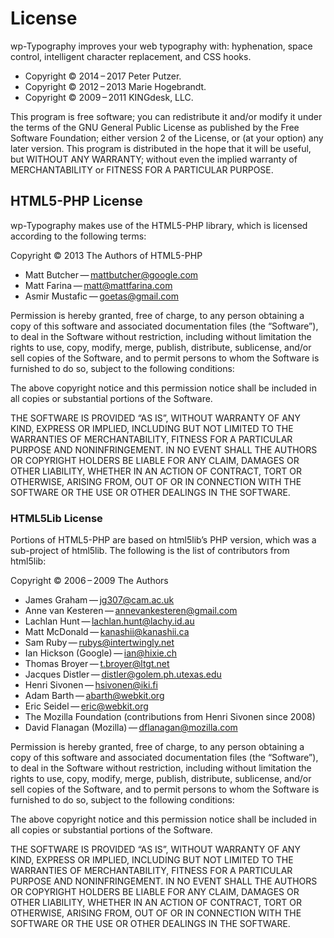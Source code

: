 # License #
wp-Typography improves your web typography with: hyphenation, space control, intelligent character replacement, and CSS hooks.

* Copyright © 2014 – 2017 Peter Putzer.
* Copyright © 2012 – 2013 Marie Hogebrandt.
* Copyright © 2009 – 2011 KINGdesk, LLC.

This program is free software; you can redistribute it and/or modify it under the terms of the GNU General Public License as published by the Free Software Foundation; either version 2 of the License, or (at your option) any later version. This program is distributed in the hope that it will be useful, but WITHOUT ANY WARRANTY; without even the implied warranty of MERCHANTABILITY or FITNESS FOR A PARTICULAR PURPOSE.

## HTML5-PHP License ##
wp-Typography makes use of the HTML5-PHP library, which is licensed according to the following terms:

Copyright © 2013 The Authors of HTML5-PHP

* Matt Butcher — mattbutcher@google.com
* Matt Farina — matt@mattfarina.com
* Asmir Mustafic — goetas@gmail.com

Permission is hereby granted, free of charge, to any person obtaining a copy of this software and associated documentation files (the “Software”), to deal in the Software without restriction, including without limitation the rights to use, copy, modify, merge, publish, distribute, sublicense, and/or sell copies of the Software, and to permit persons to whom the Software is furnished to do so, subject to the following conditions:

The above copyright notice and this permission notice shall be included in all copies or substantial portions of the Software.

THE SOFTWARE IS PROVIDED “AS IS”, WITHOUT WARRANTY OF ANY KIND, EXPRESS OR IMPLIED, INCLUDING BUT NOT LIMITED TO THE WARRANTIES OF MERCHANTABILITY, FITNESS FOR A PARTICULAR PURPOSE AND NONINFRINGEMENT. IN NO EVENT SHALL THE AUTHORS OR COPYRIGHT HOLDERS BE LIABLE FOR ANY CLAIM, DAMAGES OR OTHER LIABILITY, WHETHER IN AN ACTION OF CONTRACT, TORT OR OTHERWISE, ARISING FROM, OUT OF OR IN CONNECTION WITH THE SOFTWARE OR THE USE OR OTHER DEALINGS IN THE SOFTWARE.

### HTML5Lib License ###

Portions of HTML5-PHP are based on html5lib’s PHP version, which was a sub-project of html5lib. The following is the list of contributors from html5lib:

Copyright © 2006 – 2009 The Authors

* James Graham — jg307@cam.ac.uk
* Anne van Kesteren — annevankesteren@gmail.com
* Lachlan Hunt — lachlan.hunt@lachy.id.au
* Matt McDonald — kanashii@kanashii.ca
* Sam Ruby — rubys@intertwingly.net
* Ian Hickson (Google) — ian@hixie.ch
* Thomas Broyer — t.broyer@ltgt.net
* Jacques Distler — distler@golem.ph.utexas.edu
* Henri Sivonen — hsivonen@iki.fi
* Adam Barth — abarth@webkit.org
* Eric Seidel — eric@webkit.org
* The Mozilla Foundation (contributions from Henri Sivonen since 2008)
* David Flanagan (Mozilla) — dflanagan@mozilla.com

Permission is hereby granted, free of charge, to any person obtaining a copy of this software and associated documentation files (the “Software”), to deal in the Software without restriction, including without limitation the rights to use, copy, modify, merge, publish, distribute, sublicense, and/or sell copies of the Software, and to permit persons to whom the Software is furnished to do so, subject to the following conditions:

The above copyright notice and this permission notice shall be included in all copies or substantial portions of the Software.

THE SOFTWARE IS PROVIDED “AS IS”, WITHOUT WARRANTY OF ANY KIND, EXPRESS OR IMPLIED, INCLUDING BUT NOT LIMITED TO THE WARRANTIES OF MERCHANTABILITY, FITNESS FOR A PARTICULAR PURPOSE AND NONINFRINGEMENT. IN NO EVENT SHALL THE AUTHORS OR COPYRIGHT HOLDERS BE LIABLE FOR ANY CLAIM, DAMAGES OR OTHER LIABILITY, WHETHER IN AN ACTION OF CONTRACT, TORT OR OTHERWISE, ARISING FROM, OUT OF OR IN CONNECTION WITH THE SOFTWARE OR THE USE OR OTHER DEALINGS IN THE SOFTWARE.